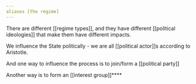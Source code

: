 ```yaml
---
aliases [the regime]
---
```


There are different [[regime types]], and they have different [[political ideologies]] that make them have different impacts.

We influence the State politically - we are all [[political actor]]s according to Aristotle.

And one way to influence the process is to join/form a [[political party]]

Another way is to form an [[interest group]]****
